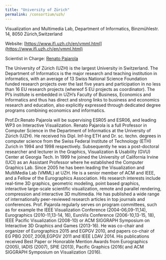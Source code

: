 ```yaml
---
title: "University of Zürich"
permalink: /consortium/uzh/
---
```

Visualization and Multimedia Lab, Department of Informatics, Binzmühlestr. 14, 8050 Zürich,Switzerland

Website: [https://www.ifi.uzh.ch/en/vmml.html](https://www.ifi.uzh.ch/en/vmml.html)

Scientist in Charge: [Renato Pajarola](https://www.ifi.uzh.ch/en/vmml/people/current-staff/pajarola.html)

The University of Zürich (UZH) is the largest University in Switzerland. The Department of Informatics is the major research and teaching institution in informatics, with an average of 13 Swiss National Science Foundation funded research projects over the last five years and participation in no less than 16 EU research projects (whereof 5 EU projects as coordinator). The PI’s institute is embedded in UZH’s Faculty of Business, Economics and Informatics and thus has direct and strong links to business and economics research and education, also explicitly expressed through dedicated degree programs combining economics and informatics.

Prof.Dr.Renato Pajarola will be supervising ESR05  and ESR06, and leading WP3 on Interactive Visualization. Renato Pajarola is a full Professor in Computer Science in the Department of Informatics at the University of Zürich (UZH). He received his Dipl. Inf-Ing ETH and Dr. sc. techn. degrees in computer science from the Swiss Federal Institute of Technology (ETH) Zurich in 1994 and 1998 respectively. Subsequently he was a post-doctoral researcher and lecturer in the Graphics, Visualization & Usability (GVU) Center at Georgia Tech. In 1999 he joined the University of California Irvine (UCI) as an Assistant Professor where he established the Computer Graphics Lab. Since 2005 he has been leading the Visualization and MultiMedia Lab (VMML) at UZH. He is a senior member of ACM and IEEE,  and a Fellow of the Eurographics Association. HIs research interests include real-time 3D graphics, geometric modeling, point based graphics, interactive large-scale scientific visualization, remote and parallel rendering, compression and interactive 3D multimedia. He has published a wide range of internationally peer-reviewed research articles in top journals and conferences. Prof. Pajarola regularly serves on program committees, such as for example the IEEE Visualization Conference (2004-06,09-11,14), Eurographics (2010-11,13-14, 16), EuroVis Conference (2006-10,13-15, 18), IEEE Pacific Visualization (2008-10) or ACM SIGGRAPH Symposium on Interactive 3D Graphics and Games (2013-16). He was co-chair and organizer of  Eurographics 2015 and EGPGV 2010, and papers co-chair of EG PBG 2007, 2008,EGPGV 2011 and IEEE LDAV 2014. His publications received Best Paper or Honorable Mention Awards from Eurographics (2005), IADIS (2007), SPIE (2013), Pacific Graphics (2016( and ACM SIGGRAPH Symposium on Visualization (2016).